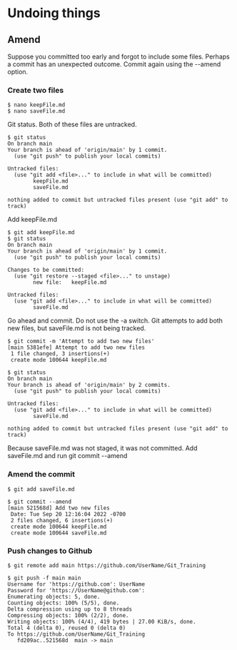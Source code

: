 # Undoing things

## Amend
Suppose you committed too early and forgot to include some files.  Perhaps a commit has an unexpected outcome.  Commit again using the --amend option.

### Create two files

```
$ nano keepFile.md
$ nano saveFile.md
```

Git status.  Both of these files are untracked.

```
$ git status
On branch main
Your branch is ahead of 'origin/main' by 1 commit.
  (use "git push" to publish your local commits)
 
Untracked files:
  (use "git add <file>..." to include in what will be committed)
        keepFile.md
        saveFile.md
 
nothing added to commit but untracked files present (use "git add" to track)
```

Add keepFile.md

```
$ git add keepFile.md
$ git status
On branch main
Your branch is ahead of 'origin/main' by 1 commit.
  (use "git push" to publish your local commits)
 
Changes to be committed:
  (use "git restore --staged <file>..." to unstage)
        new file:   keepFile.md
 
Untracked files:
  (use "git add <file>..." to include in what will be committed)
        saveFile.md
```

Go ahead and commit.  Do not use the -a switch.  Git attempts to add both new files, but saveFile.md is not being tracked.

```
$ git commit -m 'Attempt to add two new files'
[main 5381efe] Attempt to add two new files
 1 file changed, 3 insertions(+)
 create mode 100644 keepFile.md
 
$ git status
On branch main
Your branch is ahead of 'origin/main' by 2 commits.
  (use "git push" to publish your local commits)
 
Untracked files:
  (use "git add <file>..." to include in what will be committed)
        saveFile.md
 
nothing added to commit but untracked files present (use "git add" to track)
```

Because saveFile.md was not staged, it was not committed.   Add saveFile.md and run git commit --amend

### Amend the commit

```
$ git add saveFile.md
 
$ git commit --amend
[main 521568d] Add two new files
 Date: Tue Sep 20 12:16:04 2022 -0700
 2 files changed, 6 insertions(+)
 create mode 100644 keepFile.md
 create mode 100644 saveFile.md
```

### Push changes to Github

```
$ git remote add main https://github.com/UserName/Git_Training
 
$ git push -f main main
Username for 'https://github.com': UserName
Password for 'https://UserName@github.com':
Enumerating objects: 5, done.
Counting objects: 100% (5/5), done.
Delta compression using up to 8 threads
Compressing objects: 100% (2/2), done.
Writing objects: 100% (4/4), 419 bytes | 27.00 KiB/s, done.
Total 4 (delta 0), reused 0 (delta 0)
To https://github.com/UserName/Git_Training
   fd209ac..521568d  main -> main
```
